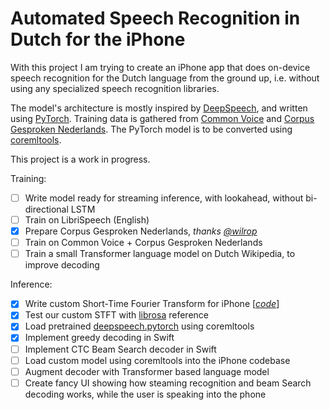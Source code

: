 # Automated Speech Recognition in Dutch for the iPhone

With this project I am trying to create an iPhone app that does on-device speech recognition for the Dutch language from the ground up, i.e. without using any specialized speech recognition libraries.

The model's architecture is mostly inspired by [DeepSpeech](https://arxiv.org/abs/1412.5567), and written using [PyTorch](https://pytorch.org/). Training data is gathered from [Common Voice](https://commonvoice.mozilla.org/) and [Corpus Gesproken Nederlands](https://taalmaterialen.ivdnt.org/download/tstc-corpus-gesproken-nederlands/). The PyTorch model is to be converted using [coremltools](https://github.com/apple/coremltools).

This project is a work in progress.

Training:
- [ ] Write model ready for streaming inference, with lookahead, without bi-directional LSTM
- [ ] Train on LibriSpeech (English)
- [x] Prepare Corpus Gesproken Nederlands, _thanks [@wilrop](https://github.com/wilrop/Import-CGN)_  
- [ ] Train on Common Voice + Corpus Gesproken Nederlands
- [ ] Train a small Transformer language model on Dutch Wikipedia, to improve decoding

Inference:
- [x] Write custom Short-Time Fourier Transform for iPhone [_[code](Source/Numeric/Vector+STFT.swift)_]
- [x] Test our custom STFT with [librosa](https://librosa.org/) reference
- [x] Load pretrained [deepspeech.pytorch](https://github.com/SeanNaren/deepspeech.pytorch) using coremltools
- [x] Implement greedy decoding in Swift
- [ ] Implement CTC Beam Search decoder in Swift
- [ ] Load custom model using coremltools into the iPhone codebase
- [ ] Augment decoder with Transformer based language model
- [ ] Create fancy UI showing how steaming recognition and beam Search decoding works, while the user is speaking into the phone
